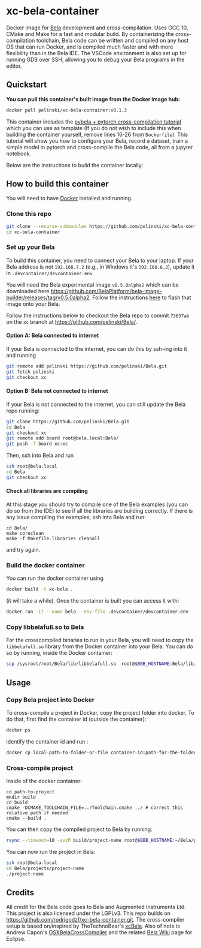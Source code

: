 # xc-bela-container

Docker image for [Bela](https://bela.io/) development and cross-compilation. Uses GCC 10, CMake and Make for a fast and modular build. By containerizing the cross-compilation toolchain, Bela code can be written and compiled on any host OS that can run Docker, and is compiled much faster and with more flexibility than in the Bela IDE. The VSCode environment is also set up for running GDB over SSH, allowing you to debug your Bela programs in the editor.

## Quickstart

**You can pull this container's built image from the Docker image hub:**

```bash
docker pull pelinski/xc-bela-container:v0.1.3
```

This container includes the [pybela + pytorch cross-compilation tutorial](https://github.com/pelinski/pybela-pytorch-xc-tutorial) which you can use as template (If you do not wish to include this when building the container yourself, remove lines 16-26 from `Dockerfile`). This tutorial will show you how to configure your Bela, record a dataset, train a simple model in pytorch and cross-compile the Bela code, all from a jupyter notebook.

Below are the instructions to build the container locally:

## How to build this container

You will need to have [Docker](https://docs.docker.com/get-docker/) installed and running.

### Clone this repo

```bash
git clone --recurse-submodules https://github.com/pelinski/xc-bela-container.git
cd xc-bela-container
```

### Set up your Bela

To build this container, you need to connect your Bela to your laptop. If your Bela address is not `192.168.7.2` (e.g., in Windows it's `192.168.6.2`), update it in `.devcontainer/devcontainer.env`.

You will need the Bela experimental image `v0.5.0alpha2` which can be downloaded here https://github.com/BelaPlatform/bela-image-builder/releases/tag/v0.5.0alpha2. Follow the instructions [here](https://learn.bela.io/using-bela/bela-techniques/managing-your-sd-card/#flash-an-sd-card-using-balena-etcher) to flash that image onto your Bela.

Follow the instructions below to checkout the Bela repo to commit `73637ab` on the `xc` branch at https://github.com/pelinski/Bela/.

#### Option A: Bela connected to internet

If your Bela is connected to the internet, you can do this by ssh-ing into it and running

```bash
git remote add pelinski https://github.com/pelinski/Bela.git
git fetch pelinski
git checkout xc
```

#### Option B: Bela not connected to internet

If your Bela is not connected to the internet, you can still update the Bela repo running:

```bash
git clone https://github.com/pelinski/Bela.git
cd Bela
git checkout xc
git remote add board root@bela.local:Bela/
git push -f board xc:xc
```

Then, ssh into Bela and run

```bash
ssh root@bela.local
cd Bela
git checkout xc
```

#### Check all libraries are compiling

At this stage you should try to compile one of the Bela examples (you can do so from the IDE) to see if all the libraries are building correctly. If there is any issue compiling the examples, ssh into Bela and run:

```
cd Bela/
make coreclean
make -f Makefile.libraries cleanall
```

and try again.

### Build the docker container

You can run the docker container using

```bash
docker build -t xc-bela .
```

(it will take a while). Once the container is built you can access it with:

```bash
docker run -it --name bela --env-file .devcontainer/devcontainer.env  -p 8888:8888 xc-bela
```

### Copy libbelafull.so to Bela

For the crosscompiled binaries to run in your Bela, you will need to copy the `libbelafull.so` library from the Docker container into your Bela. You can do so by running, inside the Docker container:

```bash
scp /sysroot/root/Bela/lib/libbelafull.so  root@$BBB_HOSTNAME:Bela/lib/libbelafull.so
```

## Usage

### Copy Bela project into Docker

To cross-compile a project in Docker, copy the project folder into docker. To do that, first find the container id (outside the container):

```bash
docker ps
```

identify the container id and run :

```bash
docker cp local-path-to-folder-or-file container-id:path-for-the-folder-or-file-to-be-copied-to
```

### Cross-compile project

Inside of the docker container:

```shell
cd path-to-project
mkdir build
cd build
cmake -DCMAKE_TOOLCHAIN_FILE=../Toolchain.cmake ../ # correct this relative path if needed
cmake --build .
```

You can then copy the compiled project to Bela by running:

```bash
rsync --timeout=10 -avzP build/project-name root@$BBB_HOSTNAME:~/Bela/projects/project-name
```

You can now run the project in Bela:

```bash
ssh root@bela.local
cd Bela/projects/project-name
./project-name
```

## Credits

All credit for the Bela code goes to Bela and Augmented Instruments Ltd. This project is also licensed under the LGPLv3. This repo builds on https://github.com/rodrigodzf/xc-bela-container.git. The cross-compiler setup is based on/inspired by TheTechnoBear's [xcBela](https://github.com/TheTechnobear/xcBela). Also of note is Andrew Capon's [OSXBelaCrossCompiler](https://github.com/AndrewCapon/OSXBelaCrossCompiler) and the related [Bela Wiki](https://github.com/BelaPlatform/Bela/wiki/Compiling-Bela-projects-in-Eclipse) page for Eclipse.
